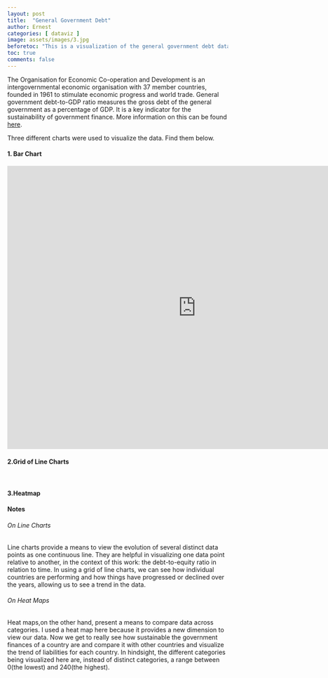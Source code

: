 ```yaml
---
layout: post
title:  "General Government Debt"
author: Ernest
categories: [ dataviz ]
image: assets/images/3.jpg
beforetoc: "This is a visualization of the general government debt data from 1995 to 2019. It was downloaded from the Organisation for Economic Co-operation and Development website. "
toc: true
comments: false
---
```



The Organisation for Economic Co-operation and Development is an intergovernmental economic organisation with 37 member countries, founded in 1961 to stimulate economic progress and world trade.
General government debt-to-GDP ratio measures the gross debt of the general government as a percentage of GDP. It is a key indicator for the sustainability of government finance.
More information on this can be found [here](https://data.oecd.org/gga/general-government-debt.htm).

Three different charts were used to visualize the data. Find them below.

#### 1. Bar Chart
<iframe src="https://data.oecd.org/chart/6gMB" width="860" height="645" style="border: 0" mozallowfullscreen="true" webkitallowfullscreen="true" allowfullscreen="true"><a href="https://data.oecd.org/chart/6gMB" target="_blank">OECD Chart: General government debt, Total, % of GDP, Annual, 2019</a></iframe>

<br>

#### 2.Grid of Line Charts
<div class="flourish-embed flourish-chart" data-src="visualisation/5290693"><script src="https://public.flourish.studio/resources/embed.js"></script></div>

<br>

#### 3.Heatmap
<div class="flourish-embed flourish-heatmap" data-src="visualisation/5290977"><script src="https://public.flourish.studio/resources/embed.js"></script></div>



#### Notes

###### On Line Charts
Line charts provide a means to view the evolution of several distinct data points as one continuous line. They are helpful in visualizing one data point relative to another, in the context of this work: the debt-to-equity ratio in relation to time. In using a grid of line charts, we can see how individual countries are performing and how things have progressed or declined over the years, allowing us to see a trend in the data.
###### On Heat Maps
Heat maps,on the other hand, present a means to compare data across categories. I used a heat map here because it provides a new dimension to view our data. Now we get to really see how sustainable the government finances of a country are and compare it with other countries and visualize the trend of liabilities for each country. In hindsight, the different categories being visualized here are, instead of distinct categories, a range between 0(the lowest) and 240(the highest).
